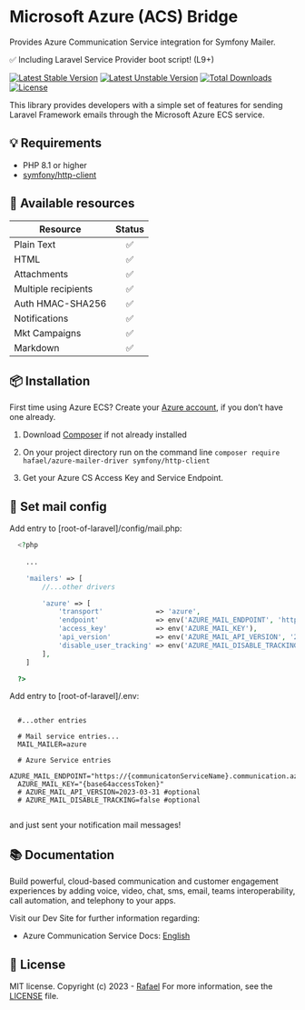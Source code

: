 # Microsoft Azure (ACS) Bridge

Provides Azure Communication Service integration for Symfony Mailer.

✅ Including Laravel Service Provider boot script! (L9+)

[![Latest Stable Version](http://poser.pugx.org/hafael/azure-mailer-driver/v)](https://packagist.org/packages/hafael/azure-mailer-driver)
[![Latest Unstable Version](http://poser.pugx.org/hafael/azure-mailer-driver/v/unstable)](https://packagist.org/packages/hafael/azure-mailer-driver)
[![Total Downloads](http://poser.pugx.org/hafael/azure-mailer-driver/downloads)](https://packagist.org/packages/hafael/azure-mailer-driver)
[![License](http://poser.pugx.org/hafael/azure-mailer-driver/license)](https://packagist.org/packages/hafael/azure-mailer-driver)

This library provides developers with a simple set of features for sending Laravel Framework emails through the Microsoft Azure ECS service.


## 💡 Requirements

- PHP 8.1 or higher
- [symfony/http-client](https://github.com/symfony/http-client)


## 🧩 Available resources

| Resource             | Status   |
| -------------------- | :------: |
| Plain Text           | ✅  |
| HTML                 | ✅  |
| Attachments          | ✅  |
| Multiple recipients  | ✅  |
| Auth HMAC-SHA256     | ✅  |
| Notifications        | ✅  |
| Mkt Campaigns        | ✅  |
| Markdown             | ✅  |

## 📦 Installation 

First time using Azure ECS? Create your [Azure account](https://azure.com), if you don’t have one already.

1. Download [Composer](https://getcomposer.org/doc/00-intro.md) if not already installed

2. On your project directory run on the command line
`composer require hafael/azure-mailer-driver symfony/http-client`

3. Get your Azure CS Access Key and Service Endpoint.


## 🌟 Set mail config
  
Add entry to [root-of-laravel]/config/mail.php:
  
```php
  <?php
    
    ...

    'mailers' => [
        //...other drivers

        'azure' => [
            'transport'             => 'azure',
            'endpoint'              => env('AZURE_MAIL_ENDPOINT', 'https://{communicatonServiceName}.communication.azure.com'),
            'access_key'            => env('AZURE_MAIL_KEY'),
            'api_version'           => env('AZURE_MAIL_API_VERSION', '2023-03-31'),
            'disable_user_tracking' => env('AZURE_MAIL_DISABLE_TRACKING', false),
        ],
    ]

  ?>
```

Add entry to [root-of-laravel]/.env:
  
```text 
  
  #...other entries

  # Mail service entries... 
  MAIL_MAILER=azure
  
  # Azure Service entries
  AZURE_MAIL_ENDPOINT="https://{communicatonServiceName}.communication.azure.com"
  AZURE_MAIL_KEY="{base64accessToken}"
  # AZURE_MAIL_API_VERSION=2023-03-31 #optional
  # AZURE_MAIL_DISABLE_TRACKING=false #optional
  
```


and just sent your notification mail messages!


## 📚 Documentation 

Build powerful, cloud-based communication and customer engagement experiences by adding voice, video, chat, sms, email, teams interoperability, call automation, and telephony to your apps.

Visit our Dev Site for further information regarding:
 - Azure Communication Service Docs: [English](https://learn.microsoft.com/en-us/azure/communication-services/)


## 📜 License 

MIT license. Copyright (c) 2023 - [Rafael](https://github.com/hafael)
For more information, see the [LICENSE](https://github.com/hafael/azure-mailer-driver/blob/main/LICENSE) file.